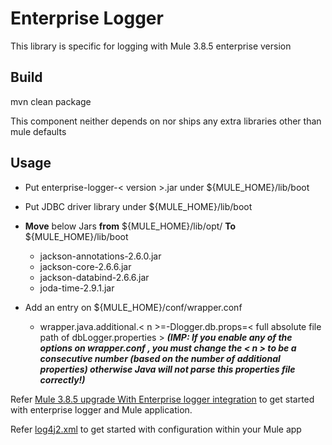 # Enterprise Logger

This library is specific for logging with Mule 3.8.5 enterprise version

## Build
mvn clean package

This component neither depends on nor ships any extra libraries other than mule defaults

## Usage

* Put enterprise-logger-< version >.jar under ${MULE_HOME}/lib/boot
* Put JDBC driver library under ${MULE_HOME}/lib/boot
* **Move** below Jars **from** ${MULE_HOME}/lib/opt/ **To** ${MULE_HOME}/lib/boot
    * jackson-annotations-2.6.0.jar
    * jackson-core-2.6.6.jar
    * jackson-databind-2.6.6.jar
    * joda-time-2.9.1.jar

* Add an entry on  ${MULE_HOME}/conf/wrapper.conf 
    * wrapper.java.additional.< n >=-Dlogger.db.props=< full absolute file path of dbLogger.properties > **_(IMP: If you enable any of the options on wrapper.conf , 
                                                                                you _must_ change the < n > to be a consecutive number 
                                                                                (based on the number of additional properties) otherwise 
                                                                                Java will not parse this properties file correctly!)_**



Refer [Mule 3.8.5 upgrade With Enterprise logger integration](https://github.com/sandeep-kotha/mule385upgrade) to get started with enterprise logger and Mule application.

Refer [log4j2.xml](https://github.com/sandeep-kotha/mule385upgrade/blob/master/src/main/resources/log4j2.xml) to get started with configuration within your Mule app
